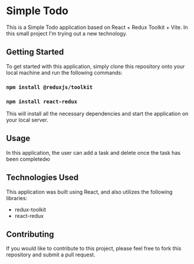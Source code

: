 # Simple Todo

This is a Simple Todo application based on React + Redux Toolkit + Vite. In this small project I'm trying out a new technology.  

## Getting Started

To get started with this application, simply clone this repository onto your local machine and run the following commands:

### `npm install @reduxjs/toolkit`

### `npm install react-redux`

This will install all the necessary dependencies and start the application on your local server.

## Usage

In this application, the user can add a task and delete once the task has been completedю

## Technologies Used

This application was built using React, and also utilizes the following libraries:

* redux-toolkit
* react-redux

## Contributing
If you would like to contribute to this project, please feel free to fork this repository and submit a pull request.
